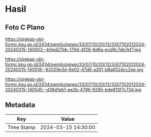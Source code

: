 # Hasil

## Foto C Plano

https://sirekap-obj-formc.kpu.go.id/2434/pemilu/ppwp/33/07/10/20/12/3307102012024-20240315-140503--b0ed27bb-1794-4f28-8d6a-ecd9c7eb7ef7.jpg

https://sirekap-obj-formc.kpu.go.id/2434/pemilu/ppwp/33/07/10/20/12/3307102012024-20240315-140518--62029e3d-6e02-47d6-a261-b8a652dcc2ee.jpg

https://sirekap-obj-formc.kpu.go.id/2434/pemilu/ppwp/33/07/10/20/12/3307102012024-20240315-140545--d38d1eb1-ee2b-4796-9285-bde813f7c734.jpg


## Metadata

| Key        | Value               |
| ---------- | ------------------- |
| Time Stamp | 2024-03-15 14:30:00 |



